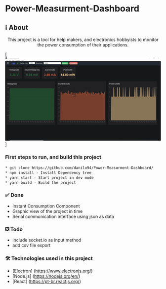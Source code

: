 # Power-Measurment-Dashboard


## ℹ️ About
<p align="center">This project is a tool for help makers, and electronics hobbyists to monitor the power consumption of their applications.</p>

[![Logo](https://github.com/danilo94/Power-Measurment-Dashboard/blob/master/img/measure.PNG)]

### First steps to run, and build this project
```
* git clone https://github.com/danilo94/Power-Measurment-Dashboard/
* npm install - Install Dependency tree
* yarn start - Start project in dev mode
* yarn build - Build the project

```

### ✅ Done
* Instant Consumption Component
* Graphic view of the project in time
* Serial communication interface using json as data


### ❎ Todo
* include socket.io as input method
* add csv file export

### 🛠 Technologies used in this project

- [Electron] (https://www.electronjs.org/)
- [Node.js] (https://nodejs.org/en/)
- [React] (https://pt-br.reactjs.org/)













